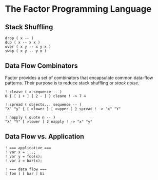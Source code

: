 # The Factor Programming Language

## Stack Shuffling

```factor
drop ( x -- )
dup ( x -- x x )
over ( x y -- x y x )
swap ( x y -- y x )
```

## Data Flow Combinators

Factor provides a set of combinators that encapsulate common data-flow patterns.
Their purpose is to reduce stack shuffling or *stack noise*.

```factor
! cleave ( x sequence -- )
6 { [ 1 + ] [ 2 - ] } cleave ! -> 7 4

! spread ( objects... sequence -- )
"X" "y" { [ >lower ] [ >upper ] } spread ! -> "x" "Y"

! napply ( quote n -- )
"X" "Y" [ >lower ] 2 napply ! -> "x" "y"
```

## Data Flow vs. Application

```factor
! === applicative ===
! var x = ...;
! var y = foo(x);
! var z = bar(x);

! === data flow ===
[ foo ] [ bar ] bi
```
